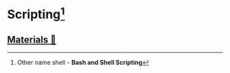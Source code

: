 # Scripting[^1]

## [Materials 📂](./materials.md)

[^1]: Other name shell - **Bash and Shell Scripting**
